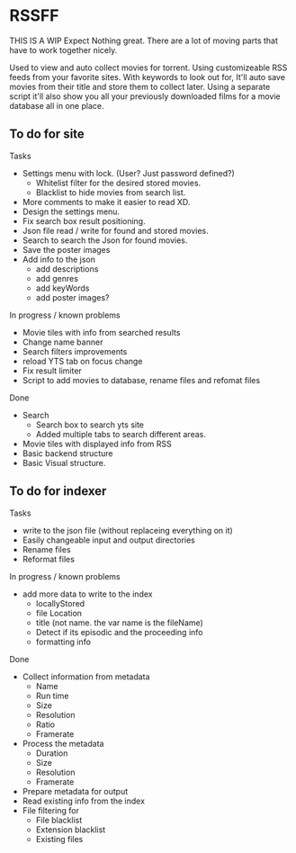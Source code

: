 # RSSFF

THIS IS A WIP
Expect Nothing great. There are a lot of moving parts that have to work together nicely.

Used to view and auto collect movies for torrent. Using customizeable RSS feeds from your favorite sites. With keywords to look out for, It'll auto save movies from their title and store them to collect later. Using a separate script it'll also show you all your previously downloaded films for a movie database all in one place.

## To do for site
Tasks
- Settings menu with lock. (User? Just password defined?)
  - Whitelist filter for the desired stored movies.
  - Blacklist to hide movies from search list.
- More comments to make it easier to read XD.
- Design the settings menu.
- Fix search box result positioning.
- Json file read / write for found and stored movies.
- Search to search the Json for found movies.
- Save the poster images
- Add info to the json
  - add descriptions
  - add genres
  - add keyWords
  - add poster images?

In progress / known problems
- Movie tiles with info from searched results
- Change name banner
- Search filters improvements 
- reload YTS tab on focus change
- Fix result limiter
- Script to add movies to database, rename files and refomat files

Done
- Search
  - Search box to search yts site
  - Added multiple tabs to search different areas.
- Movie tiles with displayed info from RSS
- Basic backend structure
- Basic Visual structure.


## To do for indexer
Tasks
- write to the json file (without replaceing everything on it)
- Easily changeable input and output directories
- Rename files
- Reformat files

In progress / known problems
- add more data to write to the index
  - locallyStored
  - file Location
  - title (not name. the var name is the fileName)
  - Detect if its episodic and the proceeding info
  - formatting info
  
Done
- Collect information from metadata
  - Name
  - Run time
  - Size
  - Resolution
  - Ratio
  - Framerate
- Process the metadata
  - Duration
  - Size
  - Resolution
  - Framerate
- Prepare metadata for output
- Read existing info from the index
- File filtering for
  - File blacklist
  - Extension blacklist
  - Existing files
